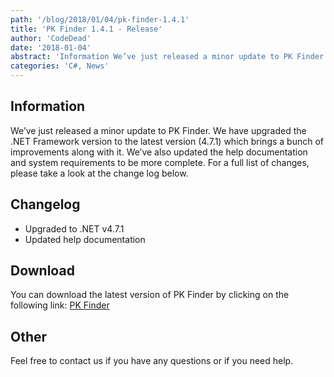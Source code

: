 ```yaml
---
path: '/blog/2018/01/04/pk-finder-1.4.1'
title: 'PK Finder 1.4.1 - Release'
author: 'CodeDead'
date: '2018-01-04'
abstract: 'Information We’ve just released a minor update to PK Finder. We have upgraded the .NET Framework version to the latest version (4.7.1) which brings a bunch of improvements along with it. We’ve also updated the help documentation and system requirements to...'
categories: 'C#, News'
---
```


## Information

We’ve just released a minor update to PK Finder. We have upgraded the .NET Framework version to the latest version (4.7.1) which brings a bunch of improvements along with it. We’ve also updated the help documentation and system requirements to be more complete. For a full list of changes, please take a look at the change log below.

## Changelog

- Upgraded to .NET v4.7.1
- Updated help documentation

## Download

You can download the latest version of PK Finder by clicking on the following link:
<a href="/software/pk-finder">PK Finder</a>

## Other

Feel free to contact us if you have any questions or if you need help.
